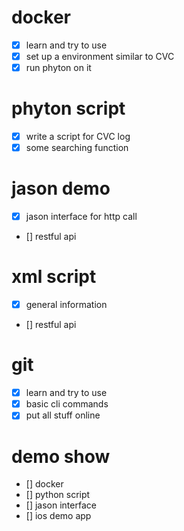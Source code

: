 # docker
- [x] learn and try to use
- [x] set up a environment similar to CVC
- [x] run phyton on it

# phyton script
- [x] write a script for CVC log
- [x] some searching function

# jason demo
- [x] jason interface for http call
- [] restful api

# xml script
- [x] general information
- [] restful api

# git
- [x] learn and try to use
- [x] basic cli commands
- [x] put all stuff online

# demo show
- [] docker
- [] python script
- [] jason interface
- [] ios demo app
